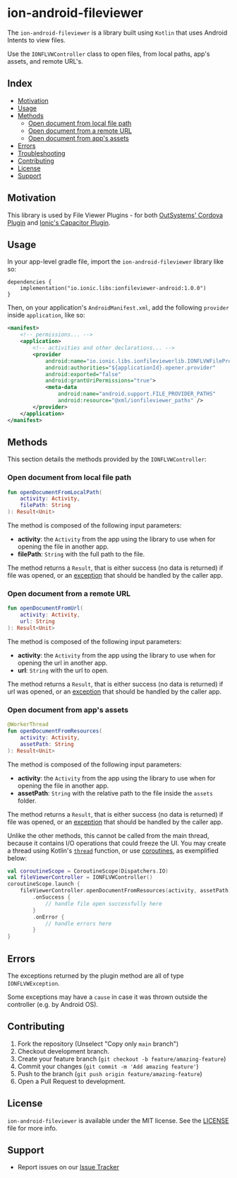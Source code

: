 # ion-android-fileviewer

The `ion-android-fileviewer` is a library built using `Kotlin` that uses Android Intents to view files.

Use the `IONFLVWController` class to open files, from local paths, app's assets, and remote URL's.


## Index

- [Motivation](#motivation)
- [Usage](#usage)
- [Methods](#methods)
    - [Open document from local file path](#open-document-from-local-file-path)
    - [Open document from a remote URL](#open-document-from-a-remote-url)
    - [Open document from app's assets](#open-document-from-apps-assets)
- [Errors](#errors)
- [Troubleshooting](#troubleshooting)
- [Contributing](#contributing)
- [License](#license)
- [Support](#support)

## Motivation

This library is used by File Viewer Plugins - for both [OutSystems' Cordova Plugin](https://github.com/ionic-team/cordova-outsystems-fileviewer) and [Ionic's Capacitor Plugin](https://github.com/ionic-team/capacitor-file-viewer).

## Usage

In your app-level gradle file, import the `ion-android-fileviewer` library like so:

```
dependencies {
    implementation("io.ionic.libs:ionfileviewer-android:1.0.0")
}
```

Then, on your application's `AndroidManifest.xml`, add the following `provider` inside `application`, like so:
```xml
<manifest>
    <!-- permissions... -->
    <application>
        <!-- activities and other declarations... -->
        <provider
            android:name="io.ionic.libs.ionfileviewerlib.IONFLVWFileProvider"
            android:authorities="${applicationId}.opener.provider"
            android:exported="false"
            android:grantUriPermissions="true">
            <meta-data
                android:name="android.support.FILE_PROVIDER_PATHS"
                android:resource="@xml/ionfileviewer_paths" />
        </provider>
    </application>
</manifest>
```

## Methods

This section details the methods provided by the `IONFLVWController`:

### Open document from local file path

```kotlin
fun openDocumentFromLocalPath(
    activity: Activity,
    filePath: String
): Result<Unit>
```

The method is composed of the following input parameters:
- **activity**: the `Activity` from the app using the library to use when for opening the file in another app.
- **filePath**: `String` with the full path to the file.

The method returns a `Result`, that is either success (no data is returned) if file was opened, or an [exception](#errors) that should be handled by the caller app.

### Open document from a remote URL

```kotlin
fun openDocumentFromUrl(
    activity: Activity,
    url: String
): Result<Unit>
```

The method is composed of the following input parameters:
- **activity**: the `Activity` from the app using the library to use when for opening the url in another app.
- **url**: `String` with the url to open.

The method returns a `Result`, that is either success (no data is returned) if url was opened, or an [exception](#errors) that should be handled by the caller app.


### Open document from app's assets

```kotlin
@WorkerThread
fun openDocumentFromResources(
    activity: Activity,
    assetPath: String
): Result<Unit>
```

The method is composed of the following input parameters:
- **activity**: the `Activity` from the app using the library to use when for opening the file in another app.
- **assetPath**: `String` with the relative path to the file inside the `assets` folder.

The method returns a `Result`, that is either success (no data is returned) if file was opened, or an [exception](#errors) that should be handled by the caller app.

Unlike the other methods, this cannot be called from the main thread, because it contains I/O operations that could freeze the UI.
You may create a thread using Kotlin's [`thread`](https://kotlinlang.org/api/core/kotlin-stdlib/kotlin.concurrent/thread.html) function, or use [coroutines](https://kotlinlang.org/docs/coroutines-overview.html), as exemplified below:

```kotlin
val coroutineScope = CoroutineScope(Dispatchers.IO)
val fileViewerController = IONFLVWController()
coroutineScope.launch {
    fileViewerController.openDocumentFromResources(activity, assetPath)
        .onSuccess {
            // handle file open successfully here
        }
        .onError {
            // handle errors here
        }
}
```

## Errors

The exceptions returned by the plugin method are all of type `IONFLVWException`.

Some exceptions may have a `cause` in case it was thrown outside the controller (e.g. by Android OS).

## Contributing

1. Fork the repository (Unselect "Copy only `main` branch")
2. Checkout development branch.
3. Create your feature branch (`git checkout -b feature/amazing-feature`)
4. Commit your changes (`git commit -m 'Add amazing feature'`)
5. Push to the branch (`git push origin feature/amazing-feature`)
6. Open a Pull Request to development.

## License

`ion-android-fileviewer` is available under the MIT license. See the [LICENSE](LICENSE) file for more info.

## Support

- Report issues on our [Issue Tracker](https://github.com/ionic-team/ion-android-fileviewer/issues)